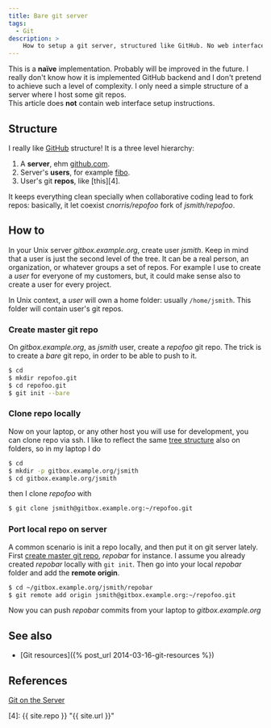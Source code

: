 ```yaml
---
title: Bare git server
tags:
  - Git
description: >
    How to setup a git server, structured like GitHub. No web interface.
---
```


<div class="alert alert-info">This is a <strong>naïve</strong> implementation. Probably will be improved in the future. I really don't know how it is implemented GitHub backend and I don't pretend to achieve such a level of complexity. I only need a simple structure of a server where I host some git repos.</div>

<div class="alert alert-warning">This article does <strong>not</strong> contain web interface setup instructions.</div>

## Structure

I really like [GitHub][2] structure! It is a three level hierarchy:

1. A **server**, ehm [github.com][2].
2. Server's **users**, for example [fibo][3].
3. User's git **repos**, like [this][4].

It keeps everything clean specially when collaborative coding lead to fork repos: basically, it let coexist *cnorris/repofoo* fork of *jsmith/repofoo*.

## How to

In your Unix server *gitbox.example.org*, create user *jsmith*. Keep in mind that a user is just the second level of the tree. It can be a real person, an organization, or whatever groups a set of repos. For example I use to create a *user* for everyone of my customers, but, it could make sense also to create a user for every project.

In Unix context, a *user* will own a home folder: usually `/home/jsmith`. This folder will contain user's git repos.

### Create master git repo

On *gitbox.example.org*, as *jsmith* user, create a *repofoo* git repo.
The trick is to create a *bare* git repo, in order to be able to push to it.

```bash
$ cd
$ mkdir repofoo.git
$ cd repofoo.git
$ git init --bare
```

### Clone repo locally

Now on your laptop, or any other host you will use for development, you can clone repo via ssh.
I like to reflect the same [tree structure](#structure) also on folders, so in my laptop I do

```bash
$ cd
$ mkdir -p gitbox.example.org/jsmith
$ cd gitbox.example.org/jsmith
```

then I clone *repofoo* with

```bash
$ git clone jsmith@gitbox.example.org:~/repofoo.git
```

### Port local repo on server

A common scenario is init a repo locally, and then put it on git server lately.
First [create master git repo](#create-master-git-repo), *repobar* for instance.
I assume you already created *repobar* locally with `git init`.
Then go into your local *repobar* folder and add the **remote origin**.

```bash
$ cd ~/gitbox.example.org/jsmith/repobar
$ git remote add origin jsmith@gitbox.example.org:~/repofoo.git
```

Now you can push *repobar* commits from your laptop to *gitbox.example.org*


## See also

* [Git resources]({% post_url 2014-03-16-git-resources %})

## References

[Git on the Server][1]

  [1]: http://git-scm.com/book/en/Git-on-the-Server-Setting-Up-the-Server "Git on the Server"
  [2]: https://github.com/ "GitHub"
  [3]: https://github.com/fibo "fibo@github.com"
  [4]: {{ site.repo }} "{{ site.url }}"

